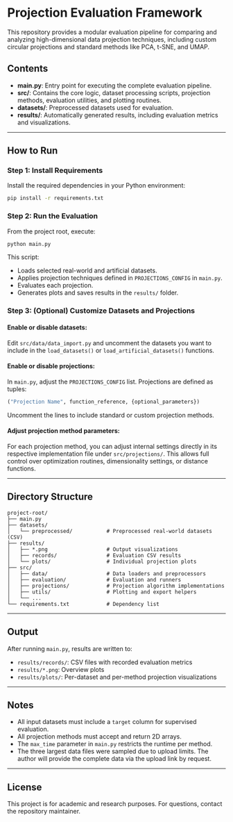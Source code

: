 # Projection Evaluation Framework

This repository provides a modular evaluation pipeline for comparing and analyzing high-dimensional data projection techniques, including custom circular projections and standard methods like PCA, t-SNE, and UMAP.

## Contents

- **main.py**: Entry point for executing the complete evaluation pipeline.
- **src/**: Contains the core logic, dataset processing scripts, projection methods, evaluation utilities, and plotting routines.
- **datasets/**: Preprocessed datasets used for evaluation.
- **results/**: Automatically generated results, including evaluation metrics and visualizations.

---

## How to Run

### Step 1: Install Requirements
Install the required dependencies in your Python environment:
```bash
pip install -r requirements.txt
```

### Step 2: Run the Evaluation
From the project root, execute:
```bash
python main.py
```
This script:
- Loads selected real-world and artificial datasets.
- Applies projection techniques defined in `PROJECTIONS_CONFIG` in `main.py`.
- Evaluates each projection.
- Generates plots and saves results in the `results/` folder.

### Step 3: (Optional) Customize Datasets and Projections

#### Enable or disable datasets:
Edit `src/data/data_import.py` and uncomment the datasets you want to include in the `load_datasets()` or `load_artificial_datasets()` functions.

#### Enable or disable projections:
In `main.py`, adjust the `PROJECTIONS_CONFIG` list. Projections are defined as tuples:
```python
("Projection Name", function_reference, {optional_parameters})
```
Uncomment the lines to include standard or custom projection methods.

#### Adjust projection method parameters:
For each projection method, you can adjust internal settings directly in its respective implementation file under `src/projections/`. This allows full control over optimization routines, dimensionality settings, or distance functions.

---

## Directory Structure
```
project-root/
├── main.py
├── datasets/
│   └── preprocessed/           # Preprocessed real-world datasets (CSV)
├── results/
│   ├── *.png                   # Output visualizations
│   ├── records/                # Evaluation CSV results
│   └── plots/                  # Individual projection plots
├── src/
│   ├── data/                   # Data loaders and preprocessors
│   ├── evaluation/             # Evaluation and runners
│   ├── projections/            # Projection algorithm implementations
│   ├── utils/                  # Plotting and export helpers
│   └── ...
└── requirements.txt            # Dependency list
```

---

## Output
After running `main.py`, results are written to:

- `results/records/`: CSV files with recorded evaluation metrics
- `results/*.png`: Overview plots
- `results/plots/`: Per-dataset and per-method projection visualizations

---

## Notes
- All input datasets must include a `target` column for supervised evaluation.
- All projection methods must accept and return 2D arrays.
- The `max_time` parameter in `main.py` restricts the runtime per method.
- The three largest data files were sampled due to upload limits. The author will provide the complete data via the upload link by request. 

---

## License
This project is for academic and research purposes. For questions, contact the repository maintainer.

